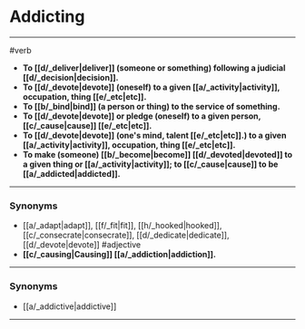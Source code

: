 # Addicting
---
#verb
- **To [[d/_deliver|deliver]] (someone or something) following a judicial [[d/_decision|decision]].**
- **To [[d/_devote|devote]] (oneself) to a given [[a/_activity|activity]], occupation, thing [[e/_etc|etc]].**
- **To [[b/_bind|bind]] (a person or thing) to the service of something.**
- **To [[d/_devote|devote]] or pledge (oneself) to a given person, [[c/_cause|cause]] [[e/_etc|etc]].**
- **To [[d/_devote|devote]] (one's mind, talent [[e/_etc|etc]].) to a given [[a/_activity|activity]], occupation, thing [[e/_etc|etc]].**
- **To make (someone) [[b/_become|become]] [[d/_devoted|devoted]] to a given thing or [[a/_activity|activity]]; to [[c/_cause|cause]] to be [[a/_addicted|addicted]].**
---
### Synonyms
- [[a/_adapt|adapt]], [[f/_fit|fit]], [[h/_hooked|hooked]], [[c/_consecrate|consecrate]], [[d/_dedicate|dedicate]], [[d/_devote|devote]]
#adjective
- **[[c/_causing|Causing]] [[a/_addiction|addiction]].**
---
### Synonyms
- [[a/_addictive|addictive]]
---
